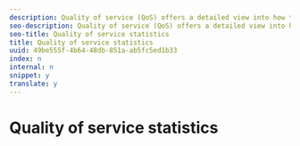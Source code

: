 ```yaml
---
description: Quality of service (QoS) offers a detailed view into how the video engine is performing. provides detailed statistics about playback, buffering, and devices.
seo-description: Quality of service (QoS) offers a detailed view into how the video engine is performing. provides detailed statistics about playback, buffering, and devices.
seo-title: Quality of service statistics
title: Quality of service statistics
uuid: 49be555f-4b64-48db-851a-ab5fc5ed1b33
index: n
internal: n
snippet: y
translate: y
---
```


# Quality of service statistics


